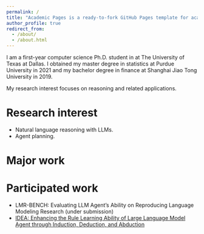 ```yaml
---
permalink: /
title: "Academic Pages is a ready-to-fork GitHub Pages template for academic personal websites"
author_profile: true
redirect_from: 
  - /about/
  - /about.html
---
```


I am a first-year computer science Ph.D. student in at The University of Texas at Dallas. I obtained my master degree in statistics at Purdue University in 2021 and my bachelor degree in finance at Shanghai Jiao Tong University in 2019. 

My research interest focuses on reasoning and related applications.


Research interest
======
- Natural language reasoning with LLMs. 
- Agent planning.

Major work
======


Participated work
======
- LMR-BENCH: Evaluating LLM Agent’s Ability on Reproducing Language Modeling Research (under submission)
- [IDEA: Enhancing the Rule Learning Ability of Large Language Model Agent through Induction, Deduction, and Abduction](https://arxiv.org/abs/2408.10455)
